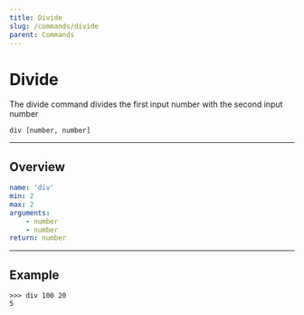 ```yaml
---
title: Divide
slug: /commands/divide
parent: Commands
---
```


# Divide
The divide command divides the first input number with the second input number
```
div [number, number]
```
---
## Overview
```yaml
name: 'div'
min: 2
max: 2
arguments:
    - number
    - number
return: number
```
---
## Example 
```
>>> div 100 20
5
```